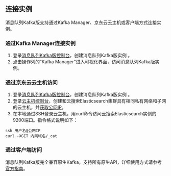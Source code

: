 ## 连接实例
消息队列Kafka版支持通过Kafka Manager、京东云云主机或客户端方式连接实例。</br>

### 通过Kafka Manager连接实例
1.	登录[消息队列Kafka版控制台](https://kafka-console-stag.jdcloud.com/list)，创建消息队列Kafka版实例 。</br>
2.	点击操作列的“Kafka Manager”进入可视化界面，访问消息队列Kafka版实例。</br>

### 通过京东云云主机访问
1.	登录[消息队列Kafka版控制台](https://kafka-console-stag.jdcloud.com/list)，创建消息队列Kafka版实例 。</br>
2.	登录[云主机控制台](https://cns-console.jdcloud.com/host/compute/list)，创建和云搜索Elasticsearch集群具有相同私有网络和子网的云主机，并[获取公网IP](https://docs.jdcloud.com/cn/virtual-machines/associate-elastic-ip)。</br>
3.	在本地通过SSH登录云主机，用curl命令访问云搜索Elasticsearch实例的9200端口。指令格式说明如下：</br>

```
ssh 用户名@公网IP
curl -XGET 内网域名/_cat
```

### 通过客户端访问
消息队列Kafka版完全兼容原生Kafka，支持所有原生API，详细使用方式请参考[官方指南](https://kafka.apache.org/documentation/#api)。

